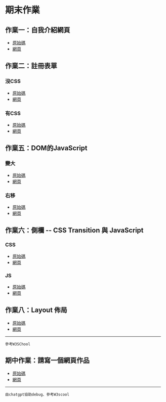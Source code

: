 # 期末作業
## 作業一：自我介紹網頁
  * [原始碼](https://github.com/zmgrl/wp/blob/master/html/%E8%87%AA%E6%88%91%E4%BB%8B%E7%B4%B92.html)
  * [網頁](http://htmlpreview.github.io/?https://github.com/zmgrl/wp/blob/master/html/%E8%87%AA%E6%88%91%E4%BB%8B%E7%B4%B92.html)
    
## 作業二：註冊表單
### 沒CSS
  * [原始碼](https://github.com/zmgrl/wp/blob/master/html/%E8%A8%BB%E5%86%8A.html)
  * [網頁](http://htmlpreview.github.io/?https://github.com/zmgrl/wp/blob/master/html/%E8%A8%BB%E5%86%8A.html)
### 有CSS
  * [原始碼](https://github.com/zmgrl/wp/blob/master/html/%E8%A8%BB%E5%86%8A2.html)
  * [網頁](http://htmlpreview.github.io/?https://github.com/zmgrl/wp/blob/master/html/%E8%A8%BB%E5%86%8A2.html)

## 作業五：DOM的JavaScript 
### 變大
  * [原始碼](https://github.com/zmgrl/wp/blob/master/html/hw5/btn1.html)
  * [網頁](http://htmlpreview.github.io/?https://github.com/zmgrl/wp/blob/master/html/hw5/btn1.html)
### 右移
  * [原始碼](https://github.com/zmgrl/wp/blob/master/html/hw5/btn2.html)
  * [網頁](http://htmlpreview.github.io/?https://github.com/zmgrl/wp/blob/master/html/hw5/btn2.html)

##  作業六：側欄 -- CSS Transition 與 JavaScript
### CSS
  * [原始碼](https://github.com/zmgrl/wp/blob/master/html/hw6/hw6.css.html)
  * [網頁](http://htmlpreview.github.io/?https://github.com/zmgrl/wp/blob/master/html/hw6/hw6.css.html)
### JS
  * [原始碼](https://github.com/zmgrl/wp/blob/master/html/hw6/hw6.js)
  * [網頁](http://htmlpreview.github.io/?https://github.com/zmgrl/wp/blob/master/html/hw6/hw6.js)

##  作業八：Layout 佈局
  * [原始碼](https://github.com/zmgrl/wp/blob/master/html/hw8/hw8.html)
  * [網頁](http://htmlpreview.github.io/?https://github.com/zmgrl/wp/blob/master/html/hw8/hw8.html)
  ***  
    參考W3SChool

##  期中作業：請寫一個網頁作品
  * [原始碼](https://github.com/zmgrl/wp/blob/master/html/midterm/Game%20Rule)
  * [網頁](http://htmlpreview.github.io/?https://github.com/zmgrl/wp/blob/master/html/midterm/Game%20Rule)
  ***  
    由chatgpt協助debug、參考W3scool


